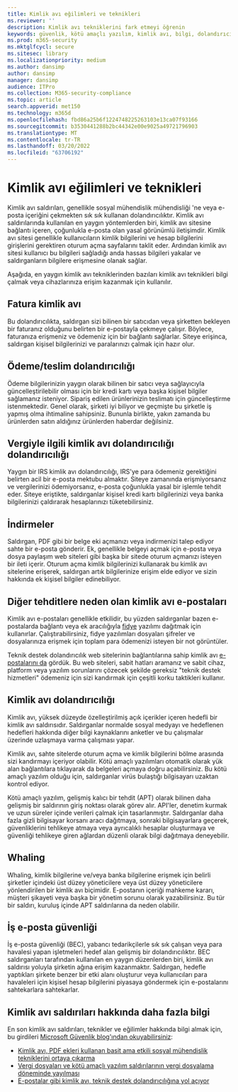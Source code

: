 ```yaml
---
title: Kimlik avı eğilimleri ve teknikleri
ms.reviewer: ''
description: Kimlik avı tekniklerini fark etmeyi öğrenin
keywords: güvenlik, kötü amaçlı yazılım, kimlik avı, bilgi, dolandırıcılık, sosyal mühendislik, açık, açık, koruma, eğilimler, hedeflenen saldırı, kimlik avı, kapma
ms.prod: m365-security
ms.mktglfcycl: secure
ms.sitesec: library
ms.localizationpriority: medium
ms.author: dansimp
author: dansimp
manager: dansimp
audience: ITPro
ms.collection: M365-security-compliance
ms.topic: article
search.appverid: met150
ms.technology: m365d
ms.openlocfilehash: fbd86a25b6f1224748225263103e13ca07f93166
ms.sourcegitcommit: b3530441288b2bc44342e00e9025a49721796903
ms.translationtype: MT
ms.contentlocale: tr-TR
ms.lasthandoff: 03/20/2022
ms.locfileid: "63706192"
---
```

# <a name="phishing-trends-and-techniques"></a>Kimlik avı eğilimleri ve teknikleri

Kimlik avı saldırıları, genellikle sosyal mühendislik mühendisliği 'ne veya e-posta içeriğini çekmekten sık sık kullanan dolandırıcılıktır. Kimlik avı saldırılarında kullanılan en yaygın yöntemlerden biri, kimlik avı sitesine bağlantı içeren, çoğunlukla e-posta olan yasal görünümlü iletişimdir. Kimlik avı sitesi genellikle kullanıcıların kimlik bilgilerini ve hesap bilgilerini girişlerini gerektiren oturum açma sayfalarını taklit eder. Ardından kimlik avı sitesi kullanıcı bu bilgileri sağladığı anda hassas bilgileri yakalar ve saldırganların bilgilere erişmesine olanak sağlar.

Aşağıda, en yaygın kimlik avı tekniklerinden bazıları kimlik avı teknikleri bilgi çalmak veya cihazlarınıza erişim kazanmak için kullanılır.

## <a name="invoice-phishing"></a>Fatura kimlik avı

Bu dolandırıcılıkta, saldırgan sizi bilinen bir satıcıdan veya şirketten bekleyen bir faturanız olduğunu belirten bir e-postayla çekmeye çalışır. Böylece, faturanıza erişmeniz ve ödemeniz için bir bağlantı sağlarlar. Siteye erişinca, saldırgan kişisel bilgilerinizi ve paralarınızı çalmak için hazır olur.

## <a name="paymentdelivery-scam"></a>Ödeme/teslim dolandırıcılığı

Ödeme bilgilerinizin yaygın olarak bilinen bir satıcı veya sağlayıcıyla güncelleştirilebilir olması için bir kredi kartı veya başka kişisel bilgiler sağlamanız isteniyor. Sipariş edilen ürünlerinizin teslimatı için güncelleştirme istenmektedir. Genel olarak, şirketi iyi biliyor ve geçmişte bu şirketle iş yapmış olma ihtimaline sahipsiniz. Bununla birlikte, yakın zamanda bu ürünlerden satın aldığınız ürünlerden haberdar değilsiniz.

## <a name="tax-themed-phishing-scams"></a>Vergiyle ilgili kimlik avı dolandırıcılığı dolandırıcılığı

Yaygın bir IRS kimlik avı dolandırıcılığı, IRS'ye para ödemeniz gerektiğini belirten acil bir e-posta mektubu almaktır. Siteye zamanında erişmiyorsanız ve vergilerinizi ödemiyorsanız, e-posta çoğunlukla yasal bir işlemle tehdit eder. Siteye eriştikte, saldırganlar kişisel kredi kartı bilgilerinizi veya banka bilgilerinizi çaldırarak hesaplarınızı tüketebilirsiniz.

## <a name="downloads"></a>İndirmeler

Saldırgan, PDF gibi bir belge eki açmanızı veya indirmenizi talep ediyor sahte bir e-posta gönderir. Ek, genellikle belgeyi açmak için e-posta veya dosya paylaşım web siteleri gibi başka bir sitede oturum açmanızı isteyen bir ileti içerir. Oturum açma kimlik bilgilerinizi kullanarak bu kimlik avı sitelerine erişerek, saldırgan artık bilgilerinize erişim elde ediyor ve sizin hakkında ek kişisel bilgiler edinebiliyor.

## <a name="phishing-emails-that-deliver-other-threats"></a>Diğer tehditlere neden olan kimlik avı e-postaları

Kimlik avı e-postaları genellikle etkilidir, bu yüzden saldırganlar bazen e-postalarda bağlantı veya ek aracılığıyla [fidye](/security/compass/human-operated-ransomware) yazılımı dağıtmak için kullanırlar. Çalıştırabilirsiniz, fidye yazılımları dosyaları şifreler ve dosyalarınıza erişmek için toplam para ödemenizi isteyen bir not görüntüler.

Teknik destek dolandırıcılık web sitelerinin bağlantılarına sahip kimlik avı [e-postalarını da](support-scams.md) gördük. Bu web siteleri, sabit hatları aramanız ve sabit cihaz, platform veya yazılım sorunlarını çözecek şekilde gereksiz "teknik destek hizmetleri" ödemeniz için sizi kandırmak için çeşitli korku taktikleri kullanır.

## <a name="spear-phishing"></a>Kimlik avı dolandırıcılığı

Kimlik avı, yüksek düzeyde özelleştirilmiş açık içerikler içeren hedefli bir kimlik avı saldırısıdır. Saldırganlar normalde sosyal medyayı ve hedeflenen hedefleri hakkında diğer bilgi kaynaklarını anketler ve bu çalışmalar üzerinde uzlaşmaya varma çalışması yapar.

Kimlik avı, sahte sitelerde oturum açma ve kimlik bilgilerini bölme arasında sizi kandırmayı içeriyor olabilir. Kötü amaçlı yazılımları otomatik olarak yük alan bağlantılara tıklayarak da belgeleri açmaya doğru açabilirsiniz. Bu kötü amaçlı yazılım olduğu için, saldırganlar virüs bulaştığı bilgisayarı uzaktan kontrol ediyor.

Kötü amaçlı yazılım, gelişmiş kalıcı bir tehdit (APT) olarak bilinen daha gelişmiş bir saldırının giriş noktası olarak görev alır. API'ler, denetim kurmak ve uzun süreler içinde verileri çalmak için tasarlanmıştır. Saldırganlar daha fazla gizli bilgisayar korsanı aracı dağıtmaya, sonraki bilgisayarlara geçerek, güvenliklerini tehlikeye atmaya veya ayrıcalıklı hesaplar oluşturmaya ve güvenliği tehlikeye giren ağlardan düzenli olarak bilgi dağıtmaya deneyebilir.

## <a name="whaling"></a>Whaling

Whaling, kimlik bilgilerine ve/veya banka bilgilerine erişmek için belirli şirketler içindeki üst düzey yöneticilere veya üst düzey yöneticilere yönlendirilen bir kimlik avı biçimidir. E-postanın içeriği mahkeme kararı, müşteri şikayeti veya başka bir yönetim sorunu olarak yazabilirsiniz. Bu tür bir saldırı, kuruluş içinde APT saldırılarına da neden olabilir.

## <a name="business-email-compromise"></a>İş e-posta güvenliği

İş e-posta güvenliği (BEC), yabancı tedarikçilerle sık sık çalışan veya para havalesi yapan işletmeleri hedef alan gelişmiş bir dolandırıcılıktır. BEC saldırganları tarafından kullanılan en yaygın düzenlerden biri, kimlik avı saldırısı yoluyla şirketin ağına erişim kazanmaktır. Saldırgan, hedefle yaptıkları şirkete benzer bir etki alanı oluşturur veya kullanıcıları para havaleleri için kişisel hesap bilgilerini piyasaya göndermek için e-postalarını sahtekarlara sahtekarlar.

## <a name="more-information-about-phishing-attacks"></a>Kimlik avı saldırıları hakkında daha fazla bilgi

En son kimlik avı saldırıları, teknikler ve eğilimler hakkında bilgi almak için, bu girdileri [Microsoft Güvenlik blog'ından okuyabilirsiniz](https://www.microsoft.com/security/blog/product/windows/):

- [Kimlik avı, PDF ekleri kullanan basit ama etkili sosyal mühendislik tekniklerini ortaya çıkarma](https://cloudblogs.microsoft.com/microsoftsecure/2017/01/26/phishers-unleash-simple-but-effective-social-engineering-techniques-using-pdf-attachments/?source=mmpc)
- [Vergi dosyaları ve kötü amaçlı yazılım saldırılarının vergi dosyalama döneminde yayılması](https://cloudblogs.microsoft.com/microsoftsecure/2017/03/20/tax-themed-phishing-and-malware-attacks-proliferate-during-the-tax-filing-season/?source=mmpc)
- [E-postalar gibi kimlik avı, teknik destek dolandırıcılığına yol açıyor](https://cloudblogs.microsoft.com/microsoftsecure/2017/08/07/links-in-phishing-like-emails-lead-to-tech-support-scam/?source=mmpc)
